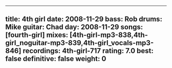 
---
title: 4th girl
date: 2008-11-29
bass:	Rob
drums:	Mike
guitar:	Chad
day: 2008-11-29
songs: [fourth-girl]
mixes: [4th-girl-mp3-838,4th-girl_noguitar-mp3-839,4th-girl_vocals-mp3-846]
recordings: 4th-girl-717
rating: 7.0
best: false
definitive: false
weight: 0
---
